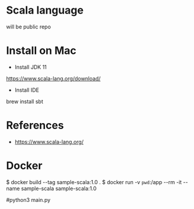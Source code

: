 # Scala language

will be public repo


# Install on Mac

- Install JDK 11

https://www.scala-lang.org/download/

- Install IDE

brew install sbt



# References

- https://www.scala-lang.org/

# Docker

$ docker build --tag sample-scala:1.0 .
$ docker run -v `pwd`:/app  --rm -it --name sample-scala sample-scala:1.0

#python3 main.py

